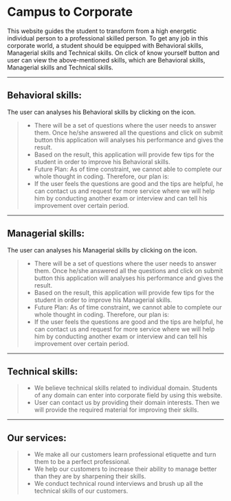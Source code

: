 Campus to Corporate
===================
This website guides the student to transform from a high energetic individual person to a professional skilled person. To get any job in this corporate world, a student should be equipped with Behavioral skills, Managerial skills and Technical skills. On click of know yourself button and user can view the above-mentioned skills, which are Behavioral skills, Managerial skills and Technical skills.

----------------------------------
Behavioral skills:
-------------------------
The user can analyses his Behavioral skills by clicking on the icon.
> - There will be a set of questions where the user needs to answer them. Once he/she answered all the questions and click on submit button this application will analyses his performance and gives the result.
>- Based on the result, this application will provide few tips for the student in order to improve his Behavioral skills. 
>- Future Plan: As of time constraint, we cannot able to complete our whole thought in coding. Therefore, our plan is:
>- If the user feels the questions are good and the tips are helpful, he can contact us and request for more service where we will help him by conducting another exam or interview and can tell his improvement over certain period. 

---------------------------------
Managerial skills:
------------------------
 The user can analyses his Managerial skills by clicking on the icon.
>- There will be a set of questions where the user needs to answer them. Once he/she answered all the questions and click on submit button this application will analyses his performance and gives the result.
>- Based on the result, this application will provide few tips for the student in order to improve his Managerial skills. 
>- Future Plan: As of time constraint, we cannot able to complete our whole thought in coding. Therefore, our plan is:
>- If the user feels the questions are good and the tips are helpful, he can contact us and request for more service where we will help him by conducting another exam or interview and can tell his improvement over certain period.

--------------------------------
Technical skills:
--------------------------
>- We believe technical skills related to individual domain. Students of any domain can enter into corporate field by using this website.
>- User can contact us by providing their domain interests. Then we will provide the required material for improving their skills.

--------------------
Our services:
---------------------------
>- We make all our customers learn professional etiquette and turn them to be a perfect professional.
>- We help our customers to increase their ability to manage better than they are by sharpening their skills.
>- We conduct technical round interviews and brush up all the technical skills of our customers.
